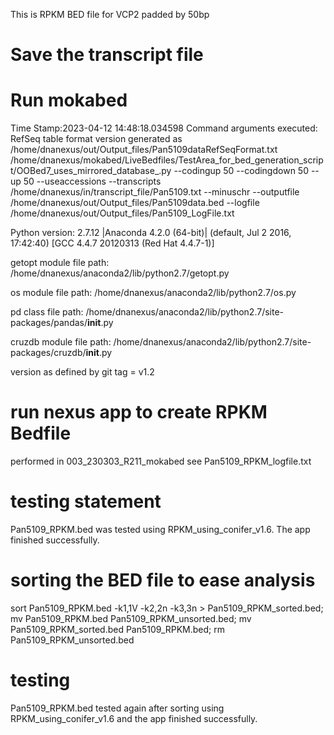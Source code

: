 This is RPKM BED file for VCP2 padded by 50bp 

# Save the transcript file

# Run mokabed
Time Stamp:2023-04-12 14:48:18.034598
Command arguments executed:
RefSeq table format version generated as /home/dnanexus/out/Output_files/Pan5109dataRefSeqFormat.txt
/home/dnanexus/mokabed/LiveBedfiles/TestArea_for_bed_generation_script/OOBed7_uses_mirrored_database_.py --codingup 50 --codingdown 50 --up 50 --useaccessions --transcripts /home/dnanexus/in/transcript_file/Pan5109.txt --minuschr --outputfile /home/dnanexus/out/Output_files/Pan5109data.bed --logfile /home/dnanexus/out/Output_files/Pan5109_LogFile.txt 

 Python version: 2.7.12 |Anaconda 4.2.0 (64-bit)| (default, Jul  2 2016, 17:42:40) 
[GCC 4.4.7 20120313 (Red Hat 4.4.7-1)]

 getopt module file path: /home/dnanexus/anaconda2/lib/python2.7/getopt.py

 os module file path: /home/dnanexus/anaconda2/lib/python2.7/os.py

 pd class file path: /home/dnanexus/anaconda2/lib/python2.7/site-packages/pandas/__init__.py

 cruzdb module file path: /home/dnanexus/anaconda2/lib/python2.7/site-packages/cruzdb/__init__.py

version as defined by git tag = v1.2

# run nexus app to create RPKM Bedfile
performed in 003_230303_R211_mokabed
see Pan5109_RPKM_logfile.txt

# testing statement
Pan5109_RPKM.bed was tested using RPKM_using_conifer_v1.6. The app finished successfully.

# sorting the BED file to ease analysis
sort Pan5109_RPKM.bed -k1,1V -k2,2n -k3,3n > Pan5109_RPKM_sorted.bed; mv Pan5109_RPKM.bed Pan5109_RPKM_unsorted.bed; mv Pan5109_RPKM_sorted.bed Pan5109_RPKM.bed; rm Pan5109_RPKM_unsorted.bed

# testing

Pan5109_RPKM.bed tested again after sorting using RPKM_using_conifer_v1.6 and the app finished successfully.